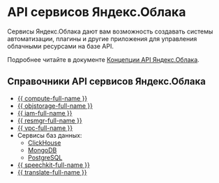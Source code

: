 # API сервисов Яндекс.Облака

Сервисы Яндекс.Облака дают вам возможность создавать системы автоматизации, плагины и другие приложения для управления облачными ресурсами на базе API.

Подробнее читайте в документе [Концепции API Яндекс.Облака](../api-design-guide/).


## Справочники API сервисов Яндекс.Облака
- [{{ compute-full-name }}](../compute/api-ref/)
- [{{ objstorage-full-name }}](../storage/s3/)
- [{{ iam-full-name }}](../iam/api-ref/)
- [{{ resmgr-full-name }}](../resource-manager/api-ref/)
- [{{ vpc-full-name }}](../vpc/api-ref/)
- Сервисы баз данных:
   * [ClickHouse](../managed-clickhouse/api-ref/)
   * [MongoDB](../managed-mongodb/api-ref/)
   * [PostgreSQL](../managed-postgresql/api-ref/)
- [{{ speechkit-full-name }}](../speechkit/)
- [{{ translate-full-name }}](../translate/)
